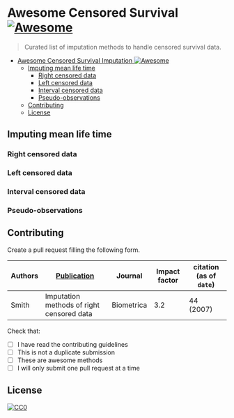 # Awesome Censored Survival [![Awesome](https://cdn.rawgit.com/sindresorhus/awesome/d7305f38d29fed78fa85652e3a63e154dd8e8829/media/badge.svg)](https://github.com/sindresorhus/awesome)

> Curated list of imputation methods to handle censored survival data.

- [Awesome Censored Survival Imputation ![Awesome](https://github.com/sindresorhus/awesome)](#awesome-censored-survival-imputation-)
  - [Imputing mean life time](#imputing-mean-life-time)
    - [Right censored data](#right-censored-data)
    - [Left censored data](#left-censored-data)
    - [Interval censored data](#interval-censored-data)
    - [Pseudo-observations](#pseudo-observations)
  - [Contributing](#contributing)
  - [License](#license)

## Imputing mean life time

### Right censored data

### Left censored data

### Interval censored data

### Pseudo-observations

## Contributing
Create a pull request filling the following form.


| Authors | [Publication](link)                       | Journal | Impact factor | citation (as of `date`) |
|---------|-------------------------------------------|---------|---------------|-------------------------|
| Smith   | Imputation methods of right censored data |  Biometrica  |    3.2            | 44 (2007)                    |

Check that:
- [ ] I have read the contributing guidelines
- [ ] This is not a duplicate submission
- [ ] These are awesome methods
- [ ] I will only submit one pull request at a time

## License

[![CC0](https://i.creativecommons.org/p/zero/1.0/88x31.png)](http://creativecommons.org/publicdomain/zero/1.0/)